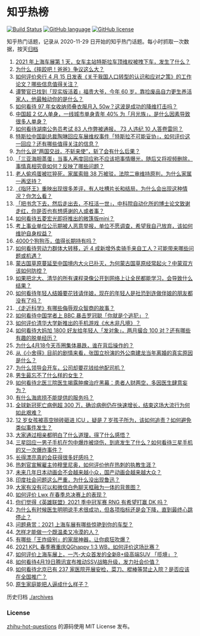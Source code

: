 # 知乎热榜
[![Build Status](https://github.com/ToWeLong/zhihu-hot-questions/workflows/CI/badge.svg)](https://github.com/ToWeLong/zhihu-hot-questions/actions)
[![GitHub language](https://img.shields.io/badge/language-golang-orange.svg)](https://golang.org/)
[![GitHub license](https://img.shields.io/github/license/ToWeLong/zhihu-hot-questions)](https://github.com/ToWeLong/zhihu-hot-questions/blob/main/LICENSE)

知乎热门话题，记录从 2020-11-29 日开始的知乎热门话题。每小时抓取一次数据，按天[归档](./archives)

<!-- BEGIN -->

1. [2021 年上海车展第 1 天，女车主站特斯拉车顶维权被拽下车，发生了什么？](https://www.zhihu.com/question/455406617)
1. [为什么《摔跤吧！爸爸》争议这么大？](https://www.zhihu.com/question/59143980)
1. [如何评价央行 4 月 15 日发表《关于我国人口转型的认识和应对之策》的工作论文？哪些信息值得关注？](https://www.zhihu.com/question/454707268)
1. [谭警官已找到「现实版活着」福贵大爷，今年 60 岁，靠捡废品自力更生养活家人，他最触动你的是什么？](https://www.zhihu.com/question/455238539)
1. [如何看待 97 年女收纳师叠衣服月入 50w？这波是成功的降维打击吗？](https://www.zhihu.com/question/455070489)
1. [中国超 2 亿人单身，一线城市单身青年 40% 为「月光族」，是什么因素导致很多人单身？](https://www.zhihu.com/question/455221140)
1. [如何看待湖南公务员考试 83 人作弊被通报， 73 人违纪 10 人答卷雷同？](https://www.zhihu.com/question/455385801)
1. [特斯拉中国副总裁陶琳回应车展维权事件「特斯拉不可能妥协」，如何评价这一回应？还有哪些值得关注的信息？](https://www.zhihu.com/question/455463789)
1. [为什么说“两国交战，不斩来使”，斩了会有什么后果？](https://www.zhihu.com/question/454952758)
1. [「三亚海胆蒸蛋」当事人再度回应称不应该把事情曝光，随后又将视频删除，事情真相究竟如何？反映了哪些问题？](https://www.zhihu.com/question/454884733)
1. [老人偷鸡蛋被拦猝死，家属索赔 38 万被驳，法院二审维持原判，为什么家属一再坚持？](https://www.zhihu.com/question/455243172)
1. [《指环王》重映出现很多差评，有人吐槽片长和结局，为什么会出现这种情况？你怎么看？](https://www.zhihu.com/question/455365229)
1. [「把书念下去，然后走出去，不枉活一世」，中科院自动化所的博士论文致谢走红，你是否也有想感谢的人或者事？](https://www.zhihu.com/question/455398283)
1. [如何看待五菱宏光即将推出的敞篷版mini？](https://www.zhihu.com/question/454644028)
1. [考上事业单位公示期被人恶意举报，单位不愿调查，希望我自己放弃，该如何维护自身权益？](https://www.zhihu.com/question/452842138)
1. [4000个狗狗币，值得长期持有吗？](https://www.zhihu.com/question/443701759)
1. [如何看待劳动力群体大转移，近 4 成新增外卖骑手来自工人？可能带来哪些问题或机遇？](https://www.zhihu.com/question/455381061)
1. [蒙古国草原蔓延至中国境内大火已扑灭，为何蒙古国草原经常起火？中蒙双方该如何防控？](https://www.zhihu.com/question/455376851)
1. [如果把北大、清华的所有课程录像公开到网络上让全民都能学习，会导致什么结果？](https://www.zhihu.com/question/452873548)
1. [如何看待年轻人结婚要花钱请伴娘，现在的年轻人是社恐到连做伴娘的朋友都没有了吗？](https://www.zhihu.com/question/455099523)
1. [《走近科学》有哪些侮辱观众智商的故事？](https://www.zhihu.com/question/290071247)
1. [如何看待中国学者上 BBC 暴击罗冠聪「你就是个逃犯」？](https://www.zhihu.com/question/455394361)
1. [如何评价清华大学新推出的手机游戏《水木非凡境》？](https://www.zhihu.com/question/455214409)
1. [如何看待大妈加 1800 好友给年轻人「发对象」，两月撮合 100 对？还有哪些有趣的脱单经历？](https://www.zhihu.com/question/455424382)
1. [为什么4月18今天币圈集体暴跌，谁在背后操作的？](https://www.zhihu.com/question/455246671)
1. [从《小舍得》目前的剧情来看，张国立扮演的外公南建龙当年离婚的真实原因是什么？](https://www.zhihu.com/question/454804930)
1. [为什么领导会开车，公司却要花钱给他配司机？](https://www.zhihu.com/question/449593335)
1. [男生最忘不了什么样的女生？](https://www.zhihu.com/question/320387789)
1. [如何看待北医三院医生揭露肿瘤治疗黑幕：患者人财两空，多因医生肆意妄为？](https://www.zhihu.com/question/455342717)
1. [有什么海底捞不能提供的服务吗？](https://www.zhihu.com/question/47485839)
1. [全球新冠死亡病例超 300 万，确诊病例仍在快速增长，结束这场大流行为何如此艰难？](https://www.zhihu.com/question/455118420)
1. [12 岁女孩被高空抛砖砸进 ICU ，疑是 7 岁孩子所为，该如何追责？如何避免类似事件发生？](https://www.zhihu.com/question/455406501)
1. [大家通过相亲都明白了什么道理，得了什么感悟？](https://www.zhihu.com/question/23605963)
1. [三星回应一男子手机在包中爆炸被烧伤，到底发生了什么？如何看待三星手机的又一次爆炸事件？](https://www.zhihu.com/question/455166469)
1. [长得漂亮真的会获得很多好感吗？](https://www.zhihu.com/question/447895641)
1. [热刺官宣解雇主帅穆里尼奥，如何评价他在热刺的执教生涯？](https://www.zhihu.com/question/455466689)
1. [未来几年日本动画会不会越来越小众，国产动画会越来越大众？](https://www.zhihu.com/question/454476805)
1. [印度社会问题这么严重，为什么没出现鲁迅？](https://www.zhihu.com/question/454179131)
1. [大家有没有可以和微信白色聊天框融为一体的背景图？](https://www.zhihu.com/question/379486356)
1. [如何评价 Lwx 在春季总决赛上的表现？](https://www.zhihu.com/question/455314117)
1. [你们觉得《英雄联盟》2021 季中冠军赛 RNG 有希望打赢 DK 吗？](https://www.zhihu.com/question/454162567)
1. [为什么有时候医生明明说手术很成功，但各项指标还是会下降，直到最终心跳停止？](https://www.zhihu.com/question/455037406)
1. [问题悬赏：2021 上海车展有哪些惊艳到你的车型？](https://www.zhihu.com/question/453724325)
1. [怎样才能做一个既温柔又冷漠的人？](https://www.zhihu.com/question/451958211)
1. [有哪些「王炸级别」的家居神器，让你疯狂吹爆？](https://www.zhihu.com/question/434514475)
1. [2021 KPL 春季赛重庆QGhappy 1:3 WB，如何评价这场比赛？](https://www.zhihu.com/question/455313263)
1. [如何评价上海车展上，一汽-大众首发的全新B+级高端SUV 「揽境」？](https://www.zhihu.com/question/455405114)
1. [如何看待4月19日腾讯宣布推动SSV战略升级，发力社会价值？](https://www.zhihu.com/question/455430327)
1. [如何看待北京已有 237 家医院开展安检，菜刀、棍棒等禁止入院？是否应该在全国推广？](https://www.zhihu.com/question/455397190)
1. [原生家庭能把人逼成什么样子？](https://www.zhihu.com/question/445787783)

<!-- END -->

历史归档 [./archives](./archives)


### License
[zhihu-hot-questions](https://github.com/towelong/zhihu-hot-questions) 的源码使用 MIT License 发布。